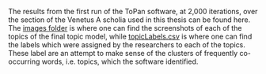 The results from the first run of the ToPan software, at 2,000 iterations, over the section of the Venetus A scholia used in this thesis can be found here. The [images folder](https://github.com/cjschu17/Thesis2016-2017/tree/master/Appendix/Chapters3%264/Data/TopicModelData/ToPanVisualizations/Run1/Images) is where one can find the screenshots of each of the topics of the final topic model, while [topicLabels.csv](https://github.com/cjschu17/Thesis2016-2017/blob/master/Appendix/Chapters3%264/Data/TopicModelData/ToPanVisualizations/Run1/topicLabels.csv) is where one can find the labels which were assigned by the researchers to each of the topics. These label are an attempt to make sense of the clusters of frequently co-occurring words, i.e. topics, which the software identified.
